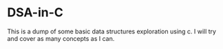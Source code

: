 # DSA-in-C


This is a dump of some basic data structures exploration using c.
I will try and cover as many concepts as I can.
